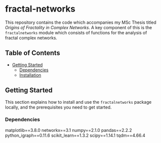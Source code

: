 # fractal-networks
This repository contains the code which accompanies my MSc Thesis titled *Origins of Fractality in Complex Networks*. A key component of this is the `fractalnetworks` module which consists of functions for the analysis of fractal complex networks. 

## Table of Contents
- [Getting Started](#gettingstarted)    
    - [Dependencies](#dependencies)
    - [Installation](#installation)

## Getting Started
This section explains how to install and use the `fractalnetworks` package locally, and the prerequisites you need to get started. 

### Dependencies
matplotlib==3.8.0
networkx==3.1
numpy==2.1.0
pandas==2.2.2
python_igraph==0.11.6
scikit_learn==1.3.2
scipy==1.14.1
tqdm==4.66.4

